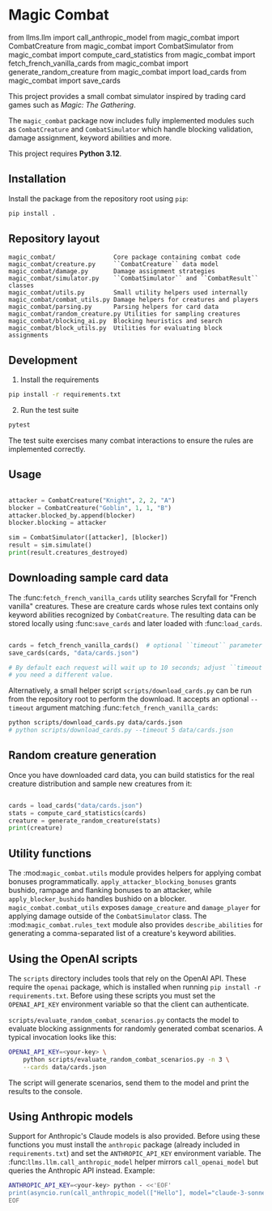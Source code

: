 # Magic Combat
from llms.llm import call_anthropic_model
from magic_combat import CombatCreature
from magic_combat import CombatSimulator
from magic_combat import compute_card_statistics
from magic_combat import fetch_french_vanilla_cards
from magic_combat import generate_random_creature
from magic_combat import load_cards
from magic_combat import save_cards

This project provides a small combat simulator inspired by trading card games
such as *Magic: The Gathering*.

The ``magic_combat`` package now includes fully implemented modules such as
``CombatCreature`` and ``CombatSimulator`` which handle blocking validation,
damage assignment, keyword abilities and more.

This project requires **Python 3.12**.

## Installation

Install the package from the repository root using ``pip``:

```bash
pip install .
```

## Repository layout

```
magic_combat/                Core package containing combat code
magic_combat/creature.py     ``CombatCreature`` data model
magic_combat/damage.py       Damage assignment strategies
magic_combat/simulator.py    ``CombatSimulator`` and ``CombatResult`` classes
magic_combat/utils.py        Small utility helpers used internally
magic_combat/combat_utils.py Damage helpers for creatures and players
magic_combat/parsing.py      Parsing helpers for card data
magic_combat/random_creature.py Utilities for sampling creatures
magic_combat/blocking_ai.py  Blocking heuristics and search
magic_combat/block_utils.py  Utilities for evaluating block assignments
```

## Development

1. Install the requirements

```bash
pip install -r requirements.txt
```

2. Run the test suite

```bash
pytest
```

The test suite exercises many combat interactions to ensure the rules are
implemented correctly.

## Usage

```python

attacker = CombatCreature("Knight", 2, 2, "A")
blocker = CombatCreature("Goblin", 1, 1, "B")
attacker.blocked_by.append(blocker)
blocker.blocking = attacker

sim = CombatSimulator([attacker], [blocker])
result = sim.simulate()
print(result.creatures_destroyed)
```

## Downloading sample card data

The :func:`fetch_french_vanilla_cards` utility searches Scryfall for
"French vanilla" creatures. These are creature cards whose rules text
contains only keyword abilities recognized by ``CombatCreature``. The
resulting data can be stored locally using :func:`save_cards` and later
loaded with :func:`load_cards`.

```python

cards = fetch_french_vanilla_cards()  # optional ``timeout`` parameter
save_cards(cards, "data/cards.json")

# By default each request will wait up to 10 seconds; adjust ``timeout`` if
# you need a different value.
```

Alternatively, a small helper script ``scripts/download_cards.py`` can be run
from the repository root to perform the download.  It accepts an optional
``--timeout`` argument matching :func:`fetch_french_vanilla_cards`:

```bash
python scripts/download_cards.py data/cards.json
# python scripts/download_cards.py --timeout 5 data/cards.json
```

## Random creature generation

Once you have downloaded card data, you can build statistics for the real
creature distribution and sample new creatures from it:

```python

cards = load_cards("data/cards.json")
stats = compute_card_statistics(cards)
creature = generate_random_creature(stats)
print(creature)
```

## Utility functions

The :mod:`magic_combat.utils` module provides helpers for applying combat
bonuses programmatically. ``apply_attacker_blocking_bonuses`` grants bushido,
rampage and flanking bonuses to an attacker, while ``apply_blocker_bushido``
handles bushido on a blocker. ``magic_combat.combat_utils`` exposes
``damage_creature`` and ``damage_player`` for applying damage outside of the
``CombatSimulator`` class. The :mod:`magic_combat.rules_text` module also
provides ``describe_abilities`` for generating a comma-separated list of a
creature's keyword abilities.

## Using the OpenAI scripts

The ``scripts`` directory includes tools that rely on the OpenAI API.  These
require the ``openai`` package, which is installed when running ``pip install
-r requirements.txt``.  Before using these scripts you must set the
``OPENAI_API_KEY`` environment variable so that the client can authenticate.

``scripts/evaluate_random_combat_scenarios.py`` contacts the model to
evaluate blocking assignments for randomly generated combat scenarios.  A
typical invocation looks like this:

```bash
OPENAI_API_KEY=<your-key> \
    python scripts/evaluate_random_combat_scenarios.py -n 3 \
    --cards data/cards.json
```

The script will generate scenarios, send them to the model and print the
results to the console.

## Using Anthropic models

Support for Anthropic's Claude models is also provided.  Before using these
functions you must install the ``anthropic`` package (already included in
``requirements.txt``) and set the ``ANTHROPIC_API_KEY`` environment variable.
The :func:`llms.llm.call_anthropic_model` helper mirrors
``call_openai_model`` but queries the Anthropic API instead.  Example:

```bash
ANTHROPIC_API_KEY=<your-key> python - <<'EOF'
print(asyncio.run(call_anthropic_model(["Hello"], model="claude-3-sonnet-20240229")))
EOF
```

